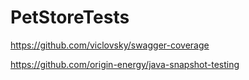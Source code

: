 # PetStoreTests
https://github.com/viclovsky/swagger-coverage

https://github.com/origin-energy/java-snapshot-testing